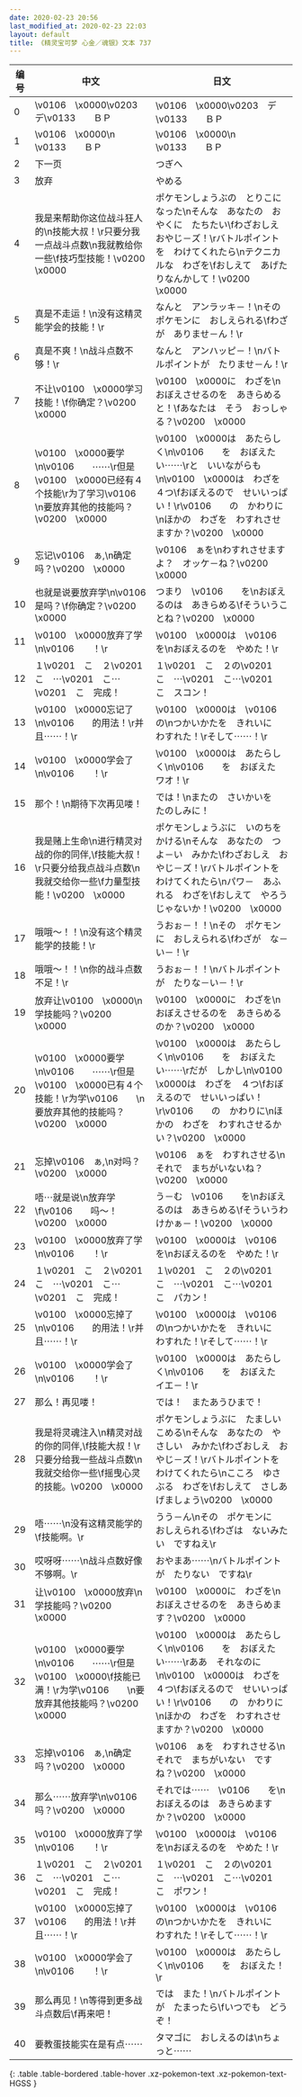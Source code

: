 ```yaml
---
date: 2020-02-23 20:56
last_modified_at: 2020-02-23 22:03
layout: default
title: 《精灵宝可梦 心金／魂银》文本 737
---
```

| 编号 | 中文 | 日文 |
| ---- | ---- | ---- |
| 0 | \v0106　\x0000\v0203　デ\v0133　　ＢＰ | \v0106　\x0000\v0203　デ\v0133　　ＢＰ |
| 1 | \v0106　\x0000\n　　　　　\v0133　　ＢＰ | \v0106　\x0000\n　　　　　\v0133　　ＢＰ |
| 2 | 下一页 | つぎへ |
| 3 | 放弃 | やめる |
| 4 | 我是来帮助你这位战斗狂人的\n技能大叔！\r只要分我一点战斗点数\n我就教给你一些\f技巧型技能！\v0200　\x0000 | ポケモンしょうぶの　とりこになった\nそんな　あなたの　おやくに　たちたい\fわざおしえ　おやじ－ズ！\rバトルポイントを　わけてくれたら\nテクニカルな　わざを\fおしえて　あげたりなんかして！\v0200　\x0000 |
| 5 | 真是不走运！\n没有这精灵能学会的技能！\r | なんと　アンラッキ－！\nその　ポケモンに　おしえられる\fわざが　ありませ－ん！\r |
| 6 | 真是不爽！\n战斗点数不够！\r | なんと　アンハッピ－！\nバトルポイントが　たりませ－ん！\r |
| 7 | 不让\v0100　\x0000学习技能！\f你确定？\v0200　\x0000 | \v0100　\x0000に　わざを\nおぼえさせるのを　あきらめると！\fあなたは　そう　おっしゃる？\v0200　\x0000 |
| 8 | \v0100　\x0000要学\n\v0106　　⋯⋯\r但是\v0100　\x0000已经有４个技能\r为了学习\v0106　　\n要放弃其他的技能吗？\v0200　\x0000 | \v0100　\x0000は　あたらしく\n\v0106　　を　おぼえたい⋯⋯\rと　いいながらも\n\v0100　\x0000は　わざを　４つ\fおぼえるので　せいいっぱい！\r\v0106　　の　かわりに\nほかの　わざを　わすれさせますか？\v0200　\x0000 |
| 9 | 忘记\v0106　ぁ,\n确定吗？\v0200　\x0000 | \v0106　ぁを\nわすれさせますよ？　オッケ－ね？\v0200　\x0000 |
| 10 | 也就是说要放弃学\n\v0106　　是吗？\f你确定？\v0200　\x0000 | つまり　\v0106　　を\nおぼえるのは　あきらめる\fそういうことね？\v0200　\x0000 |
| 11 | \v0100　\x0000放弃了学\n\v0106　　！\r | \v0100　\x0000は　\v0106　　を\nおぼえるのを　やめた！\r |
| 12 | １\v0201　こ　２\v0201　こ　⋯\v0201　こ⋯\v0201　こ　完成！ | １\v0201　こ　２の\v0201　こ　⋯\v0201　こ⋯\v0201　こ　スコン！ |
| 13 | \v0100　\x0000忘记了\n\v0106　　的用法！\r并且⋯⋯！\r | \v0100　\x0000は　\v0106　　の\nつかいかたを　きれいに　わすれた！\rそして⋯⋯！\r |
| 14 | \v0100　\x0000学会了\n\v0106　　！\r | \v0100　\x0000は　あたらしく\n\v0106　　を　おぼえた　ワオ！\r |
| 15 | 那个！\n期待下次再见喽！ | では！\nまたの　さいかいを　たのしみに！ |
| 16 | 我是赌上生命\n进行精灵对战的你的同伴,\f技能大叔！\r只要分给我点战斗点数\n我就交给你一些\f力量型技能！\v0200　\x0000 | ポケモンしょうぶに　いのちを　かける\nそんな　あなたの　つよ－い　みかた\fわざおしえ　おやじ－ズ！\rバトルポイントを　わけてくれたら\nパワ－　あふれる　わざを\fおしえて　やろうじゃないか！\v0200　\x0000 |
| 17 | 哦哦～！！\n没有这个精灵能学的技能！\r | うおぉ－！！\nその　ポケモンに　おしえられる\fわざが　な－い－！\r |
| 18 | 哦哦～！！\n你的战斗点数不足！\r | うおぉ－！！\nバトルポイントが　たりな－い－！\r |
| 19 | 放弃让\v0100　\x0000\n学技能吗？\v0200　\x0000 | \v0100　\x0000に　わざを\nおぼえさせるのを　あきらめるのか？\v0200　\x0000 |
| 20 | \v0100　\x0000要学\n\v0106　　⋯⋯\r但是\v0100　\x0000已有４个技能！\r为学\v0106　　\n要放弃其他的技能吗？\v0200　\x0000 | \v0100　\x0000は　あたらしく\n\v0106　　を　おぼえたい⋯⋯\rだが　しかし\n\v0100　\x0000は　わざを　４つ\fおぼえるので　せいいっぱい！\r\v0106　　の　かわりに\nほかの　わざを　わすれさせるかい？\v0200　\x0000 |
| 21 | 忘掉\v0106　ぁ,\n对吗？\v0200　\x0000 | \v0106　ぁを　わすれさせる\nそれで　まちがいないね？\v0200　\x0000 |
| 22 | 唔⋯就是说\n放弃学\f\v0106　　吗～！\v0200　\x0000 | う－む　\v0106　　を\nおぼえるのは　あきらめる\fそういうわけかぁ－！\v0200　\x0000 |
| 23 | \v0100　\x0000放弃了学\n\v0106　　！\r | \v0100　\x0000は　\v0106　　を\nおぼえるのを　やめた！\r |
| 24 | １\v0201　こ　２\v0201　こ　⋯\v0201　こ⋯\v0201　こ　完成！ | １\v0201　こ　２の\v0201　こ　⋯\v0201　こ⋯\v0201　こ　パカン！ |
| 25 | \v0100　\x0000忘掉了\n\v0106　　的用法！\r并且⋯⋯！\r | \v0100　\x0000は　\v0106　　の\nつかいかたを　きれいに　わすれた！\rそして⋯⋯！\r |
| 26 | \v0100　\x0000学会了\n\v0106　　！\r | \v0100　\x0000は　あたらしく\n\v0106　　を　おぼえた　イエ－！\r |
| 27 | 那么！再见喽！ | では！　またあうひまで！ |
| 28 | 我是将灵魂注入\n精灵对战的你的同伴,\f技能大叔！\r只要分给我一些战斗点数\n我就交给你一些\f摇曳心灵的技能。\v0200　\x0000 | ポケモンしょうぶに　たましい　こめる\nそんな　あなたの　やさしい　みかた\fわざおしえ　おやじ－ズ！\rバトルポイントを　わけてくれたら\nこころ　ゆさぶる　わざを\fおしえて　さしあげましょう\v0200　\x0000 |
| 29 | 唔⋯⋯\n没有这精灵能学的\f技能啊。\r | うう－ん\nその　ポケモンに　おしえられる\fわざは　ないみたい　ですねえ\r |
| 30 | 哎呀呀⋯⋯\n战斗点数好像不够啊。\r | おやまあ⋯⋯\nバトルポイントが　たりない　ですね\r |
| 31 | 让\v0100　\x0000放弃\n学技能吗？\v0200　\x0000 | \v0100　\x0000に　わざを\nおぼえさせるのを　あきらめます？\v0200　\x0000 |
| 32 | \v0100　\x0000要学\n\v0106　　⋯⋯\r但是\v0100　\x0000\f技能已满！\r为学\v0106　　\n要放弃其他技能吗？\v0200　\x0000 | \v0100　\x0000は　あたらしく\n\v0106　　を　おぼえたい⋯⋯\rああ　それなのに\n\v0100　\x0000は　わざを　４つ\fおぼえるので　せいいっぱい！\r\v0106　　の　かわりに\nほかの　わざを　わすれさせますか？\v0200　\x0000 |
| 33 | 忘掉\v0106　ぁ,\n确定吗？\v0200　\x0000 | \v0106　ぁを　わすれさせる\nそれで　まちがいない　ですね？\v0200　\x0000 |
| 34 | 那么⋯⋯放弃学\n\v0106　　吗？\v0200　\x0000 | それでは⋯⋯　\v0106　　を\nおぼえるのは　あきらめますか？\v0200　\x0000 |
| 35 | \v0100　\x0000放弃了学\n\v0106　　！\r | \v0100　\x0000は　\v0106　　を\nおぼえるのを　やめた！\r |
| 36 | １\v0201　こ　２\v0201　こ　⋯\v0201　こ⋯\v0201　こ　完成！ | １\v0201　こ　２の\v0201　こ　⋯\v0201　こ⋯\v0201　こ　ポワン！ |
| 37 | \v0100　\x0000忘掉了\v0106　　的用法！\r并且⋯⋯！\r | \v0100　\x0000は　\v0106　　の\nつかいかたを　きれいに　わすれた！\rそして⋯⋯！\r |
| 38 | \v0100　\x0000学会了\n\v0106　　！\r | \v0100　\x0000は　あたらしく\n\v0106　　を　おぼえた！\r |
| 39 | 那么再见！\n等得到更多战斗点数后\f再来吧！ | では　また！\nバトルポイントが　たまったら\fいつでも　どうぞ！ |
| 40 | 要教蛋技能实在是有点⋯⋯ | タマゴに　おしえるのは\nちょっと⋯⋯ |
{: .table .table-bordered .table-hover .xz-pokemon-text .xz-pokemon-text-HGSS }